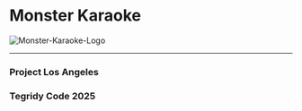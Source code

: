 # Monster Karaoke

![Monster-Karaoke-Logo](https://github.com/user-attachments/assets/69008f1c-fe9c-41c2-8087-ce6860865c97)

***

### Project Los Angeles
### Tegridy Code 2025
